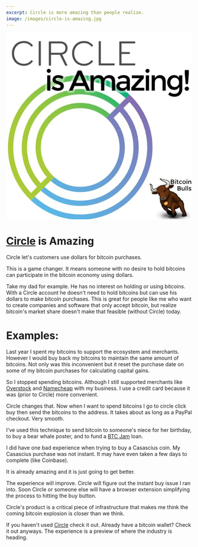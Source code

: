 ```yaml
---
excerpt: Circle is more amazing than people realize.
image: /images/circle-is-amazing.jpg 
---
```


![Circle is Amazing!](/images/circle-is-amazing.jpg "Circle is Amazing!")

# [Circle](http://www.circle.com) is Amazing

Circle let's customers use dollars for bitcoin purchases. 

This is a game changer. It means someone with no desire to hold bitcoins can participate in the bitcoin economy using dollars.

Take my dad for example. He has no interest on holding or using bitcoins. With a Circle account he doesn't need to hold bitcoins but can use his dollars to make bitcoin purchases. This is great for people like me who want to create companies and software that only accept bitcoin, but realize bitcoin's market share doesn't make that feasible (without Circle) today.

# Examples:

Last year I spent my bitcoins to support the ecosystem and merchants. However I would buy back my bitcoins to maintain the same amount of bitcoins. Not only was this inconvenient but it reset the purchase date on some of my bitcoin purchases for calculating capital gains. 

So I stopped spending bitcoins. Although I still supported merchants like [Overstock](http://www.overstock.com) and [Namecheap](http://www.namecheap.com/?aff=66553) with my business. I use a credit card because it was (prior to Circle) more convenient.

Circle changes that. Now when I want to spend bitcoins I go to circle click buy then send the bitcoins to the address. It takes about as long as a PayPal checkout. Very smooth. 

I've used this technique to send bitcoin to someone's niece for her birthday, to buy a bear whale poster, and to fund a [BTC Jam](https://btcjam.com/?r=37cad203-f110-4bcb-bd1e-bd31035bf238&utm_source=referral_url&utm_campaign=user_referral) loan. 

I did have one bad experience when trying to buy a Casascius coin. My Casascius purchase was not instant. It may have even taken a few days to complete (like Coinbase).

It is already amazing and it is just going to get better.

The experience will improve. Circle will figure out the instant buy issue I ran into. Soon Circle or someone else will have a browser extension simplifying the process to hitting the buy button.

Circle's product is a critical piece of infrastructure that makes me think the coming bitcoin explosion is closer than we think.

If you haven't used [Circle](http://www.circle.com) check it out. Already have a bitcoin wallet? Check it out anyways. The experience is a preview of where the industry is heading.